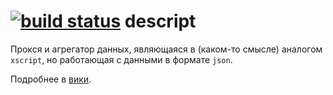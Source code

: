 [![build status](https://secure.travis-ci.org/pasaran/descript.png)](http://travis-ci.org/pasaran/descript)
descript
========

Прокся и агрегатор данных, являющаяся в (каком-то смысле) аналогом `xscript`,
но работающая с данными в формате `json`.

Подробнее в [вики](descript/wiki).


